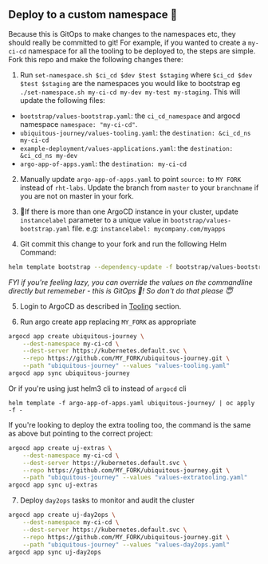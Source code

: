 ## Deploy to a custom namespace 🦴
Because this is GitOps to make changes to the namespaces etc, they should really be committed to git! For example, if you wanted to create a `my-ci-cd` namespace for all the tooling to be deployed to, the steps are simple. Fork this repo and make the following changes there:

1. Run `set-namespace.sh $ci_cd $dev $test $staging` where `$ci_cd $dev $test $staging` are the namespaces you would like to bootstrap eg `./set-namespace.sh my-ci-cd my-dev my-test my-staging`. This will update the following files: 
* `bootstrap/values-bootstrap.yaml`: the `ci_cd_namespace` and argocd namespace `namespace: "my-ci-cd"`.
* `ubiquitous-journey/values-tooling.yaml`: the `destination: &ci_cd_ns my-ci-cd`
* `example-deployment/values-applications.yaml`: the `destination: &ci_cd_ns my-dev`
* `argo-app-of-apps.yaml`: the `destination: my-ci-cd`

2. Manually update `argo-app-of-apps.yaml` to point `source:` to `MY FORK` instead of `rht-labs`. Update the branch from `master` to your `branchname` if you are not on master in your fork.

3. 🌈If there is more than one ArgoCD instance in your cluster, update `instancelabel` parameter to a unique value in `bootstrap/values-bootstrap.yaml` file.
e.g: `instancelabel: mycompany.com/myapps`

4. Git commit this change to your fork and run the following Helm Command:
```bash
helm template bootstrap --dependency-update -f bootstrap/values-bootstrap.yaml bootstrap   | oc apply -f -
```
_FYI if you're feeling lazy, you can override the values on the commandline directly but rememeber - this is GitOps 🐙! So don't do that please 😇_

5. Login to ArgoCD as described in [Tooling](bootstrap-argocd.md) section.

6. Run argo create app replacing `MY_FORK` as appropriate
```bash
argocd app create ubiquitous-journey \
    --dest-namespace my-ci-cd \
    --dest-server https://kubernetes.default.svc \
    --repo https://github.com/MY_FORK/ubiquitous-journey.git \
    --path "ubiquitous-journey" --values "values-tooling.yaml"
argocd app sync ubiquitous-journey
```
Or if you're using just helm3 cli to instead of `argocd` cli
```
helm template -f argo-app-of-apps.yaml ubiquitous-journey/ | oc apply -f -
```

If you're looking to deploy the extra tooling too, the command is the same as above but pointing to the correct project:
```bash
argocd app create uj-extras \
    --dest-namespace my-ci-cd \
    --dest-server https://kubernetes.default.svc \
    --repo https://github.com/MY_FORK/ubiquitous-journey.git \
    --path "ubiquitous-journey" --values "values-extratooling.yaml"
argocd app sync uj-extras
```

7. Deploy `day2ops` tasks to monitor and audit the cluster
```bash
argocd app create uj-day2ops \
    --dest-namespace my-ci-cd \
    --dest-server https://kubernetes.default.svc \
    --repo https://github.com/MY_FORK/ubiquitous-journey.git \
    --path "ubiquitous-journey" --values "values-day2ops.yaml"
argocd app sync uj-day2ops
```

